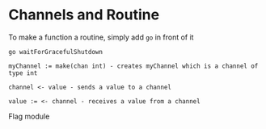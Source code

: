 # Channels and Routine
To make a function a routine, simply add `go` in front of it
```
go waitForGracefulShutdown 
```

```
myChannel := make(chan int) - creates myChannel which is a channel of type int

channel <- value - sends a value to a channel

value := <- channel - receives a value from a channel
```


Flag module